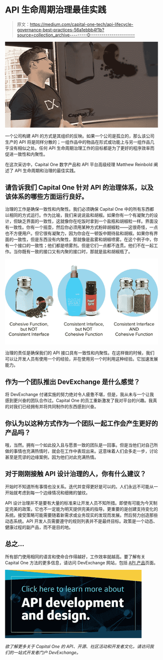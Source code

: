 # API 生命周期治理最佳实践

> 原文：<https://medium.com/capital-one-tech/api-lifecycle-governance-best-practices-56a1ebbb4f1b?source=collection_archive---------0----------------------->

![](img/778f8abff00651af5a5744bd98407bf0.png)

一个公司构建 API 的方式是其组织的反映。如果一个公司是孤立的，那么该公司生产的 API 将是同样分散的；一组作品中的物品在形式或功能上与另一组作品几乎没有相似之处。任何 API 生命周期治理工作的目标都是为了更好的程序效率而促进一致性和内聚性。

在这次采访中，Capital One 数字产品和 API 平台高级经理 Matthew Reinbold 阐述了 API 生命周期和治理的最佳实践。

## 请告诉我们 Capital One 针对 API 的治理体系，以及该体系的哪些方面运行良好。

治理的工作是确保一致性和内聚性。我们必须确保 Capital One 中的所有东西都以相同的方式运行。作为比喻，我们来说说盐和胡椒。如果你有一个有凝聚力的设计，但缺乏界面的一致性，这就像你在吃饭时拿到一个盐瓶和胡椒粒一样。界面没有一致性。你有一个摇壶，然后你必须用某种方式粉碎胡椒粒——这很奇怪，一点也不方便用户。但它很有凝聚力，因为你会在一顿饭中期待盐和胡椒。如果你有界面的一致性，但是东西没有内聚性，那就像是盐雾和胡椒喷雾。在这个例子中，你有一个接口的一致性；他们都是喷雾剂。但是它们一点都不连贯。他们不在一起工作。当你既有一致的接口又有内聚的接口时，那就是盐和胡椒瓶了。

![](img/fdc70db5a7a76c64aba4c6a78783ef16.png)

治理的责任是确保我们的 API 接口具有一致性和内聚性。在这样做的时候，我们可以让开发人员有使用一个的经验，并在使用另一个时利用这种经验。它加速发展能力。

## 作为一个团队推出 DevExchange 是什么感觉？

将 DevExchange 付诸实施的努力绝对令人疲惫不堪，但是，我从未与一个让我感到更兴奋的团队合作过。Capital One 的员工重新激发了我对平台的兴趣。我真的对我们已经拥有并将共同制作的东西感到兴奋。

## 你认为以这种方式作为一个团队一起工作会产生更好的产品吗？

哦，当然。拥有一个如此投入且与愿景一致的团队是一回事。但是当他们对自己所做的事情也充满热情时，就会在工作中表现出来。这意味着人们会多走一步，讨论甚至是荒谬的边缘案例，因为他们对此充满热情。

## 对于刚刚接触 API 设计治理的人，你有什么建议？

开始时不知道所有事情也没关系。迭代并变得更好是可以的。人们永远不可能从一开始就考虑到每一个边缘情况和细微的皱纹。

API 设计治理并不是要有大量的标准来让开发人员不知所措。即使有可能为今天制定完美的政策，它也不一定能为明天提供完美的指导。更重要的是创建支持变化的系统。接受策略可能需要随着新需求或业务现实的发现而发展。然后努力创造那些动态系统。API 开发人员需要遵守的规则列表并不是最终目标。政策是一个动态、健康过程的副产品，而不是目的地。

## 总之…

所有部门使用相同的语言和使命合作得越好，工作效率就越高。要了解有关 Capital One 方法的更多信息，请访问 DevExchange 网站，包括 [API 产品](https://developer.capitalone.com/products)页面。

[![](img/c6c5bb1f3967049ba012aebf5757e08d.png)](https://medium.com/capital-one-tech/api/home)

*欲了解更多关于 Capital One 的 API、开源、社区活动和开发者文化，请访问我们的一站式开发者门户 DevExchange。*[](https://developer.capitalone.com/)